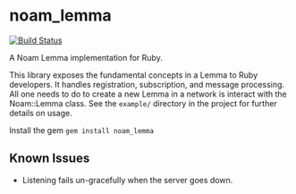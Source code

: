 noam\_lemma
===============

[![Build Status](https://api.travis-ci.org/noam-io/lemma-ruby.svg?branch=master)](https://travis-ci.org/noam-io/lemma-ruby)

A Noam Lemma implementation for Ruby.

This library exposes the fundamental concepts in a Lemma to Ruby developers. It
handles registration, subscription, and message processing. All one needs to do
to create a new Lemma in a network is interact with the Noam::Lemma class. See
the `example/` directory in the project for further details on usage.

Install the gem
`gem install noam_lemma`

Known Issues
------------

* Listening fails un-gracefully when the server goes down.
